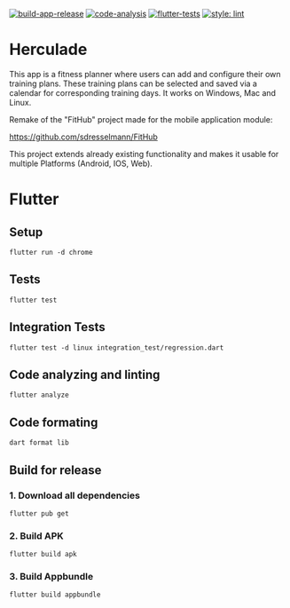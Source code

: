 [![build-app-release](https://github.com/sdresselmann/Lifting-Progress-Tracker/actions/workflows/build.yml/badge.svg)](https://github.com/sdresselmann/Lifting-Progress-Tracker/actions/workflows/build.yml)
[![code-analysis](https://github.com/sdresselmann/Lifting-Progress-Tracker/actions/workflows/code_analysis.yml/badge.svg)](https://github.com/sdresselmann/Lifting-Progress-Tracker/actions/workflows/code_analysis.yml)
[![flutter-tests](https://github.com/sdresselmann/Lifting-Progress-Tracker/actions/workflows/flutter_tests.yml/badge.svg)](https://github.com/sdresselmann/Lifting-Progress-Tracker/actions/workflows/flutter_tests.yml)
[![style: lint](https://img.shields.io/badge/style-lint-4BC0F5.svg)](https://pub.dev/packages/lint)

# Herculade

This app is a fitness planner where users can add and configure their own training plans. These training plans can be selected and saved via a calendar for corresponding training days. It works on Windows, Mac and Linux.

Remake of the "FitHub" project made for the mobile application module:

https://github.com/sdresselmann/FitHub

This project extends already existing functionality and makes it usable for multiple Platforms (Android, IOS, Web).

# Flutter

## Setup
```
flutter run -d chrome
```
## Tests
```
flutter test
```
## Integration Tests
```
flutter test -d linux integration_test/regression.dart
```
## Code analyzing and linting
```
flutter analyze
```
## Code formating
```
dart format lib
```
## Build for release 

### 1. Download all dependencies
```
flutter pub get
```
### 2. Build APK
```
flutter build apk
```
### 3. Build Appbundle
```
flutter build appbundle
```
